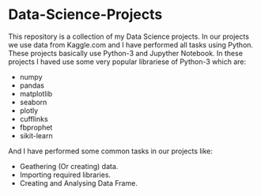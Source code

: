 # Data-Science-Projects

This repository is a collection of my Data Science projects. In our projects we use data from Kaggle.com and I have performed all tasks using Python.
These projects basically use Python-3 and Jupyther Notebook.
In these projects I haved use some very popular librariese of Python-3 which are:
- numpy
- pandas
- matplotlib
- seaborn
- plotly
- cufflinks
- fbprophet
- sikit-learn

And I have performed some common tasks in our projects like:
- Geathering (Or creating)  data.
- Importing required libraries.
- Creating and Analysing Data Frame.
